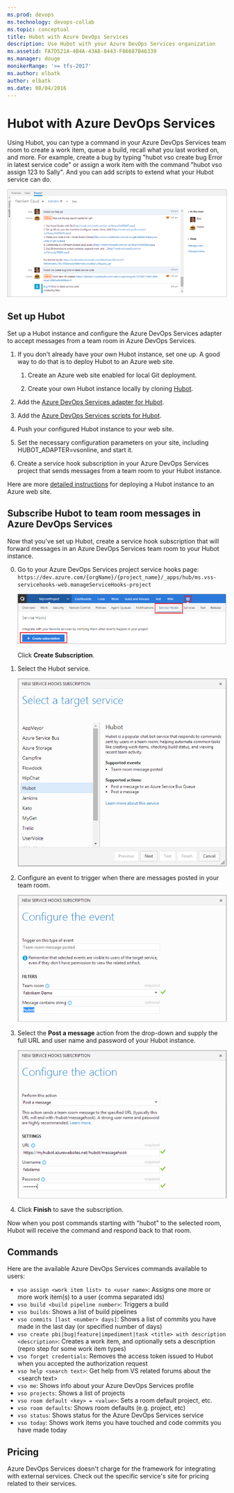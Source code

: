 ```yaml
---
ms.prod: devops
ms.technology: devops-collab
ms.topic: conceptual
title: Hubot with Azure DevOps Services
description: Use Hubot with your Azure DevOps Services organization
ms.assetid: FA7D521A-4B4A-43A8-8443-F86687B46339
ms.manager: douge
monikerRange: '>= tfs-2017'
ms.author: elbatk
author: elbatk
ms.date: 08/04/2016
---
```


# Hubot with Azure DevOps Services

Using Hubot, you can type a command in your Azure DevOps Services team room
to create a work item, queue a build, recall what you last worked on, and more.
For example, create a bug by typing "hubot vso create bug Error in latest service code"
or assign a work item with the command "hubot vso assign 123 to Sally".
And you can add scripts to extend what your Hubot service can do.

<img alt="Hubot chat" src="./_img/hubot/hubot.png" style="border: 1px solid #CCCCCC" />

## Set up Hubot

Set up a Hubot instance and configure the Azure DevOps Services adapter
to accept messages from a team room in Azure DevOps Services.

1. If you don't already have your own Hubot instance, set one up.
A good way to do that is to deploy Hubot to an Azure web site.

   1. Create an Azure web site enabled for local Git deployment.

   2. Create your own Hubot instance locally by cloning [Hubot](https://github.com/github/hubot).

2. Add the [Azure DevOps Services adapter for Hubot](https://github.com/scrumdod/hubot-VSOnline).

3. Add the [Azure DevOps Services scripts for Hubot](https://github.com/scrumdod/vso-hubotscripts).

4. Push your configured Hubot instance to your web site.

5. Set the necessary configuration parameters on your site,
including HUBOT_ADAPTER=vsonline, and start it.

6. Create a service hook subscription in your Azure DevOps Services project
that sends messages from a team room to your Hubot instance.

Here are more [detailed instructions](https://github.com/scrumdod/hubot-VSOnline)
for deploying a Hubot instance to an Azure web site.

## Subscribe Hubot to team room messages in Azure DevOps Services

Now that you've set up Hubot, create a service hook subscription
that will forward messages in an Azure DevOps Services team room
to your Hubot instance.

0. Go to your Azure DevOps Services project service hooks page: `https://dev.azure.com/{orgName}/{project_name}/_apps/hub/ms.vss-servicehooks-web.manageServiceHooks-project`

	![Project administration page](./_img/add-service-hook.png)

	Click **Create Subscription**.

3. Select the Hubot service.

   <img alt="" src="./_img/hubot/select-hubot.png" style="border: 1px solid #CCCCCC" />

4. Configure an event to trigger when there are messages posted in your team room.

   <img alt="" src="./_img/hubot/select-event.png" style="border: 1px solid #CCCCCC" />

5. Select the **Post a message** action from the drop-down and supply the full URL and user name and password of your Hubot instance.

   <img alt="" src="./_img/hubot/hubot-http-action.png" style="border: 1px solid #CCCCCC" />

6. Click **Finish** to save the subscription.

Now when you post commands starting with "hubot" to the selected room, Hubot will receive the command and respond back to that room.

## Commands

Here are the available Azure DevOps Services commands available to users:

* ```vso assign <work item list> to <user name>```: Assigns one more or more work item(s) to a user (comma separated ids)
* ```vso build <build pipeline number>```: Triggers a build
* ```vso builds```: Shows a list of build pipelines
* ```vso commits [last <number> days]```: Shows a list of commits you have made in the last day (or specified number of days)
* ```vso create pbi|bug|feature|impediment|task <title> with description <description>```: Creates a work item, and optionally sets a description (repro step for some work item types)
* ```vso forget credentials```: Removes the access token issued to Hubot when you accepted the authorization request
* ```vso help <search text>```: Get help from VS related forums about the &lt;search text&gt;
* ```vso me```: Shows info about your Azure DevOps Services profile
* ```vso projects```: Shows a list of projects
* ```vso room default <key> = <value>```: Sets a room default project, etc.
* ```vso room defaults```: Shows room defaults (e.g. project, etc)
* ```vso status```: Shows status for the Azure DevOps Services service
* ```vso today```: Shows work items you have touched and code commits you have made today

## Pricing
Azure DevOps Services doesn't charge for the framework for integrating with external services. Check out the specific service's site
for pricing related to their services. 